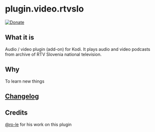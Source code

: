 # plugin.video.rtvslo

[![Donate](https://img.shields.io/badge/Donate-Paypal-green.svg)](https://www.paypal.com/cgi-bin/webscr?cmd=_s-xclick&hosted_button_id=83UA43TPBRHLL)

## What it is ##

Audio / video plugin (add-on) for Kodi. It plays audio and video podcasts from archive of RTV Slovenia national television.

## Why ##

To learn new things

## [Changelog](https://github.com/markop159/plugin.video.rtvslo/blob/master/changelog.txt) ##

## Credits ##

[@ro-le](https://github.com/ro-le) for his work on this plugin

